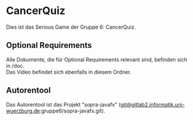 # CancerQuiz

Dies ist das Serious Game der Gruppe 6: CancerQuiz.

## Optional Requirements
Alle Dokumente, die für Optional Requirements relevant sind, befinden sich in /doc.<br>
Das Video befindet sich ebenfalls in diesem Ordner.

## Autorentool
Das Autorentool ist das Projekt "sopra-javafx" (git@gitlab2.informatik.uni-wuerzburg.de:gruppe6/sopra-javafx.git).